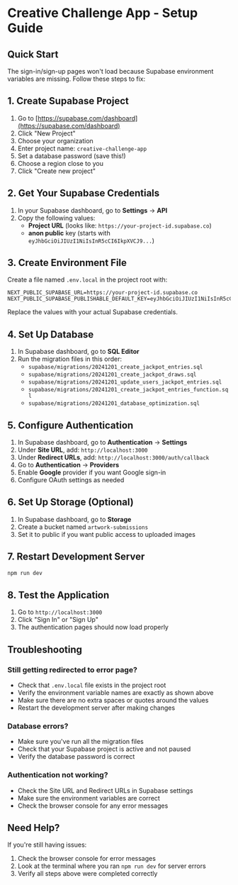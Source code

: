 # Creative Challenge App - Setup Guide

## Quick Start

The sign-in/sign-up pages won't load because Supabase environment variables are missing. Follow these steps to fix:

## 1. Create Supabase Project

1. Go to [https://supabase.com/dashboard](https://supabase.com/dashboard)
2. Click "New Project"
3. Choose your organization
4. Enter project name: `creative-challenge-app`
5. Set a database password (save this!)
6. Choose a region close to you
7. Click "Create new project"

## 2. Get Your Supabase Credentials

1. In your Supabase dashboard, go to **Settings** → **API**
2. Copy the following values:
   - **Project URL** (looks like: `https://your-project-id.supabase.co`)
   - **anon public** key (starts with `eyJhbGciOiJIUzI1NiIsInR5cCI6IkpXVCJ9...`)

## 3. Create Environment File

Create a file named `.env.local` in the project root with:

```env
NEXT_PUBLIC_SUPABASE_URL=https://your-project-id.supabase.co
NEXT_PUBLIC_SUPABASE_PUBLISHABLE_DEFAULT_KEY=eyJhbGciOiJIUzI1NiIsInR5cCI6IkpXVCJ9...
```

Replace the values with your actual Supabase credentials.

## 4. Set Up Database

1. In Supabase dashboard, go to **SQL Editor**
2. Run the migration files in this order:
   - `supabase/migrations/20241201_create_jackpot_entries.sql`
   - `supabase/migrations/20241201_create_jackpot_draws.sql`
   - `supabase/migrations/20241201_update_users_jackpot_entries.sql`
   - `supabase/migrations/20241201_create_jackpot_entries_function.sql`
   - `supabase/migrations/20241201_database_optimization.sql`

## 5. Configure Authentication

1. In Supabase dashboard, go to **Authentication** → **Settings**
2. Under **Site URL**, add: `http://localhost:3000`
3. Under **Redirect URLs**, add: `http://localhost:3000/auth/callback`
4. Go to **Authentication** → **Providers**
5. Enable **Google** provider if you want Google sign-in
6. Configure OAuth settings as needed

## 6. Set Up Storage (Optional)

1. In Supabase dashboard, go to **Storage**
2. Create a bucket named `artwork-submissions`
3. Set it to public if you want public access to uploaded images

## 7. Restart Development Server

```bash
npm run dev
```

## 8. Test the Application

1. Go to `http://localhost:3000`
2. Click "Sign In" or "Sign Up"
3. The authentication pages should now load properly

## Troubleshooting

### Still getting redirected to error page?
- Check that `.env.local` file exists in the project root
- Verify the environment variable names are exactly as shown above
- Make sure there are no extra spaces or quotes around the values
- Restart the development server after making changes

### Database errors?
- Make sure you've run all the migration files
- Check that your Supabase project is active and not paused
- Verify the database password is correct

### Authentication not working?
- Check the Site URL and Redirect URLs in Supabase settings
- Make sure the environment variables are correct
- Check the browser console for any error messages

## Need Help?

If you're still having issues:
1. Check the browser console for error messages
2. Look at the terminal where you ran `npm run dev` for server errors
3. Verify all steps above were completed correctly
